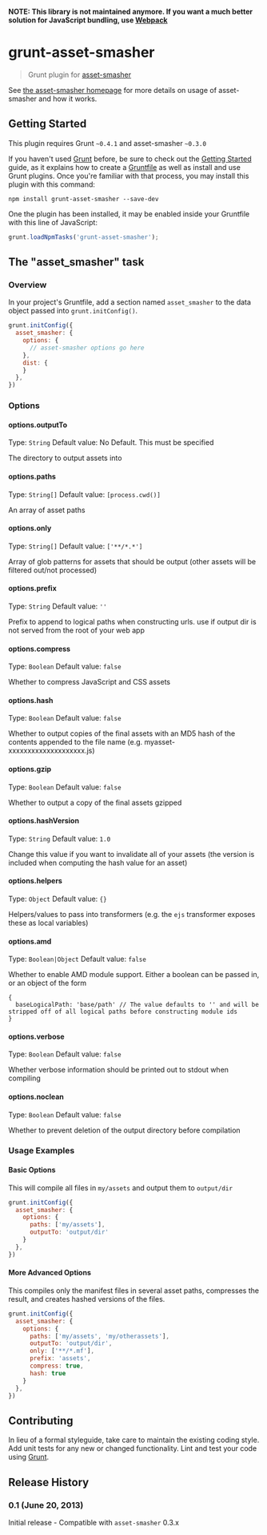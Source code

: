 **NOTE: This library is not maintained anymore. If you want a much better solution for JavaScript bundling, use [Webpack](https://webpack.github.io/)**

# grunt-asset-smasher

> Grunt plugin for [asset-smasher](http://jriecken.github.io/asset-smasher/)

See [the asset-smasher homepage](http://jriecken.github.io/asset-smasher/) for more details on usage of asset-smasher and how it works.

## Getting Started
This plugin requires Grunt `~0.4.1` and asset-smasher `~0.3.0`

If you haven't used [Grunt](http://gruntjs.com/) before, be sure to check out the [Getting Started](http://gruntjs.com/getting-started) guide, as it explains how to create a [Gruntfile](http://gruntjs.com/sample-gruntfile) as well as install and use Grunt plugins. Once you're familiar with that process, you may install this plugin with this command:

```shell
npm install grunt-asset-smasher --save-dev
```

One the plugin has been installed, it may be enabled inside your Gruntfile with this line of JavaScript:

```js
grunt.loadNpmTasks('grunt-asset-smasher');
```

## The "asset_smasher" task

### Overview
In your project's Gruntfile, add a section named `asset_smasher` to the data object passed into `grunt.initConfig()`.

```js
grunt.initConfig({
  asset_smasher: {
    options: {
      // asset-smasher options go here
    },
    dist: {
    }
  },
})
```

### Options

#### options.outputTo
Type: `String`
Default value: No Default. This must be specified

The directory to output assets into

#### options.paths
Type: `String[]`
Default value: `[process.cwd()]`

An array of asset paths

#### options.only
Type: `String[]`
Default value: `['**/*.*']`

Array of glob patterns for assets that should be output (other assets will be filtered out/not processed)

#### options.prefix
Type: `String`
Default value: `''`

Prefix to append to logical paths when constructing urls. use if output dir is not served from the root of your web app

#### options.compress
Type: `Boolean`
Default value: `false`

Whether to compress JavaScript and CSS assets

#### options.hash
Type: `Boolean`
Default value: `false`

Whether to output copies of the final assets with an MD5 hash of the contents appended to the file name (e.g. myasset-xxxxxxxxxxxxxxxxxxxx.js)

#### options.gzip
Type: `Boolean`
Default value: `false`

Whether to output a copy of the final assets gzipped

#### options.hashVersion
Type: `String`
Default value: `1.0`

Change this value if you want to invalidate all of your assets (the version is included when computing the hash value for an asset)

#### options.helpers
Type: `Object`
Default value: `{}`

Helpers/values to pass into transformers (e.g. the `ejs` transformer exposes these as local variables)

#### options.amd
Type: `Boolean|Object`
Default value: `false`

Whether to enable AMD module support. Either a boolean can be passed in, or an object of the form

    {
      baseLogicalPath: 'base/path' // The value defaults to '' and will be stripped off of all logical paths before constructing module ids
    }

#### options.verbose
Type: `Boolean`
Default value: `false`

Whether verbose information should be printed out to stdout when compiling

#### options.noclean
Type: `Boolean`
Default value: `false`

Whether to prevent deletion of the output directory before compilation

### Usage Examples

#### Basic Options

This will compile all files in `my/assets` and output them to `output/dir`

```js
grunt.initConfig({
  asset_smasher: {
    options: {
      paths: ['my/assets'],
      outputTo: 'output/dir'
    }
  },
})
```

#### More Advanced Options

This compiles only the manifest files in several asset paths, compresses the result, and creates hashed versions of the files.

```js
grunt.initConfig({
  asset_smasher: {
    options: {
      paths: ['my/assets', 'my/otherassets'],
      outputTo: 'output/dir',
      only: ['**/*.mf'],
      prefix: 'assets',
      compress: true,
      hash: true
    }
  },
})
```

## Contributing
In lieu of a formal styleguide, take care to maintain the existing coding style. Add unit tests for any new or changed functionality. Lint and test your code using [Grunt](http://gruntjs.com/).

## Release History

### 0.1 (June 20, 2013)

Initial release - Compatible with `asset-smasher` 0.3.x
